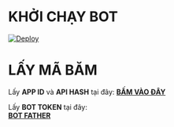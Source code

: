 
# KHỞI CHẠY BOT
[![Deploy](https://www.herokucdn.com/deploy/button.svg)](https://heroku.com/deploy)


# LẤY MÃ BĂM
Lấy **APP ID** và **API HASH** tại đây: 
[**BẤM VÀO ĐÂY**](https://t.me/apiscrapperbot)

Lấy **BOT TOKEN** tại đây: <br>
[**BOT FATHER**](https://t.me/botfather)
